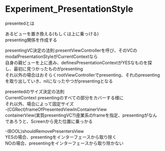 # Experiment_PresentationStyle


presentedとは

あるビューを置き換える(もしくは上に乗っける)  
presenting関係を作成する  

presentingVC決定の法則:presentViewControllerを呼び、そのVCのmodalPresentationStyleがCurrentContextなら  
自身の親ビューを上に進み、definesPresentationContextがYESなものを探し、最初に見つかったものがpresenting  
それ以外の場合はおそらくrootViewControllerでpresenting、それのpresentingを取り出していき、nilになったやつがpresentingとなる  

presentedのサイズ決定の法則  
CurrentContext presentingのすべての部分をカバーする様に  
それ以外、場合によって固定サイズ  
-(CGRect)frameOfPresentedViewInContainerView  
containerView(実質presentingVC?)座業系のframeを指定、presentingがなんであろうと、Screenから見た位置に乗っかる  

-(BOOL)shouldRemovePresentersView  
YESの場合、presentingをインターフェースから取り除く  
NOの場合、presentingをインターフェースから取り除かない  
